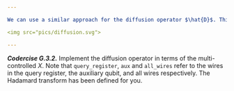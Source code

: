 ```yaml
---

We can use a similar approach for the diffusion operator $\hat{D}$. This operator flips the (orthogonal complement of) the uniform superposition $\vert \psi\rangle$ rather than a computational basis state, but we can work in the computational basis simply by using a Hadamard transform. The circuit for performing diffusion is then:

<img src="pics/diffusion.svg">

---
```


***Codercise G.3.2.*** Implement the diffusion operator in terms of the multi-controlled $X$. Note that ``query_register``, ``aux`` and ``all_wires`` refer to the wires in the query register, the auxiliary qubit, and all wires respectively. The Hadamard transform has been defined for you.
